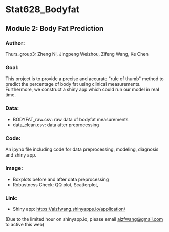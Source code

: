 # Stat628_Bodyfat
## Module 2: Body Fat Prediction 

### Author: 
Thurs_group3: Zheng Ni, Jingpeng Weizhou, Zifeng Wang, Ke Chen

### Goal:
This project is to provide a precise and accurate "rule of thumb" method to predict the percentage of body fat using clinical measurements. Furthermore, we construct a shiny app which could run our model in real time.

### Data:
- BODYFAT_raw.csv: raw data of bodyfat measurements
- data_clean.csv: data after preprocessing

### Code:
An ipynb file including code for data preprocessing, modeling, diagnosis and shiny app.

### Image:
- Boxplots before and after data preprocessing
- Robustness Check: QQ plot, Scatterplot, 

### Link:
- Shiny app: https://alzfwang.shinyapps.io/application/

(Due to the limited hour on shinyapp.io, please email alzfwang@gmail.com to active this web)
